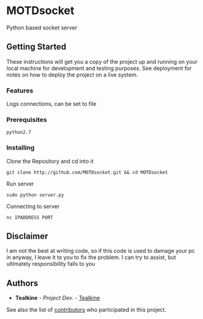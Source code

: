 # MOTDsocket

Python based socket server

## Getting Started

These instructions will get you a copy of the project up and running on your local machine for development and testing purposes. See deployment for notes on how to deploy the project on a live system.

### Features

Logs connections, can be set to file

### Prerequisites

```
python2.7
```

### Installing

Clone the Repository and cd into it

```
git clone http://github.com/MOTDsocket.git && cd MOTDsocket
```

Run server

```
sudo python server.py
```

Connecting to server
```
nc IPADDRESS PORT
```

## Disclaimer

I am not the best at writing code, so if this code is used to damage your pc in anyway, I leave it to you to fix the problem. I can try to assist, but ultimately responsibility falls to you


## Authors

* **Tealkine** - *Project Dev.* - [Tealkine](https://github.com/Tealkine)

See also the list of [contributors](https://github.com/tealkine/MOTDsocket/contributors) who participated in this project.

